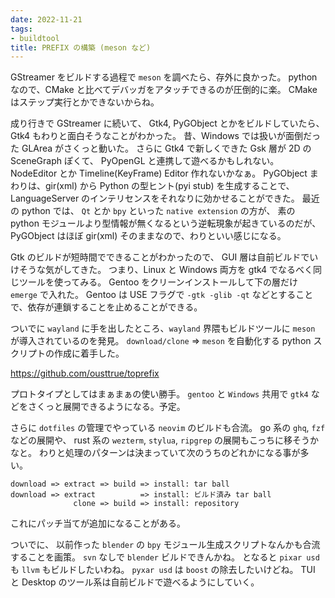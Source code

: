 ```yaml
---
date: 2022-11-21
tags:
- buildtool
title: PREFIX の構築 (meson など)
---
```


GStreamer をビルドする過程で `meson` を調べたら、存外に良かった。
python なので、CMake と比べてデバッガをアタッチできるのが圧倒的に楽。
CMake はステップ実行とかできないからね。

成り行きで GStreamer に続いて、 Gtk4,  PyGObject とかをビルドしていたら、
Gtk4 もわりと面白そうなことがわかった。
昔、Windows では扱いが面倒だった GLArea がさくっと動いた。
さらに Gtk4 で新しくできた Gsk 層が 2D の SceneGraph ぽくて、
PyOpenGL と連携して遊べるかもしれない。
NodeEditor とか Timeline(KeyFrame) Editor 作れないかなぁ。
PyGObject まわりは、gir(xml) から Python の型ヒント(pyi stub) を生成することで、
LanguageServer のインテリセンスをそれなりに効かせることができた。
最近の python では、 `Qt` とか `bpy` といった `native extension` の方が、
素の python モジュールより型情報が無くなるという逆転現象が起きているのだが、
PyGObject はほぼ gir(xml) そのままなので、わりといい感じになる。

Gtk のビルドが短時間でできることがわかったので、
GUI 層は自前ビルドでいけそうな気がしてきた。
つまり、Linux と Windows 両方を gtk4 でなるべく同じツールを使ってみる。
Gentoo をクリーンインストールして下の層だけ  `emerge` で入れた。
Gentoo は USE フラグで `-gtk -glib -qt` などとすることで、依存が連鎖することを止めることができる。

ついでに `wayland` に手を出したところ、`wayland` 界隈もビルドツールに
`meson` が導入されているのを発見。
`download/clone` => `meson` を自動化する python スクリプトの作成に着手した。

https://github.com/ousttrue/toprefix

プロトタイプとしてはまぁまぁの使い勝手。
`gentoo` と `Windows` 共用で `gtk4` などをさくっと展開できるようになる。予定。

さらに `dotfiles` の管理でやっている `neovim` のビルドも合流。
go 系の `ghq`, `fzf` などの展開や、
rust 系の `wezterm`, `stylua`, `ripgrep` の展開もこっちに移そうかなと。
わりと処理のパターンは決まっていて次のうちのどれかになる事が多い。

```
download => extract => build => install: tar ball
download => extract          => install: ビルド済み tar ball
              clone => build => install: repository
```

これにパッチ当てが追加になることがある。

ついでに、
以前作った `blender` の `bpy` モジュール生成スクリプトなんかも合流することを画策。
`svn` なしで `blender` ビルドできんかね。
となると `pixar usd` も `llvm` もビルドしたいわね。
`pyxar usd` は `boost` の除去したいけどね。
TUI と Desktop のツール系は自前ビルドで遊べるようにしていく。

